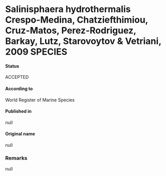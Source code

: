 Salinisphaera hydrothermalis Crespo-Medina, Chatziefthimiou, Cruz-Matos, Perez-Rodriguez, Barkay, Lutz, Starovoytov & Vetriani, 2009 SPECIES
=======

#### Status
ACCEPTED

#### According to
World Register of Marine Species

#### Published in
null

#### Original name
null

### Remarks
null